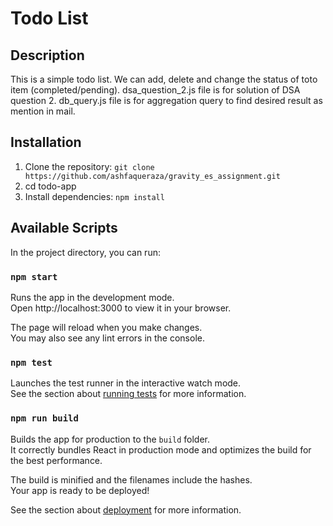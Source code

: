 # Todo List

## Description

This is a simple todo list. We can add, delete and change the status of toto item (completed/pending).
dsa_question_2.js file is for solution of DSA question 2.
db_query.js file is for aggregation query to find desired result as mention in mail.

## Installation

1.  Clone the repository: `git clone https://github.com/ashfaqueraza/gravity_es_assignment.git`
2.  cd todo-app
3.  Install dependencies: `npm install`

## Available Scripts

In the project directory, you can run:

### `npm start`

Runs the app in the development mode.\
Open http://localhost:3000 to view it in your browser.

The page will reload when you make changes.\
You may also see any lint errors in the console.

### `npm test`

Launches the test runner in the interactive watch mode.\
See the section about [running tests](https://facebook.github.io/create-react-app/docs/running-tests) for more information.

### `npm run build`

Builds the app for production to the `build` folder.\
It correctly bundles React in production mode and optimizes the build for the best performance.

The build is minified and the filenames include the hashes.\
Your app is ready to be deployed!

See the section about [deployment](https://facebook.github.io/create-react-app/docs/deployment) for more information.
